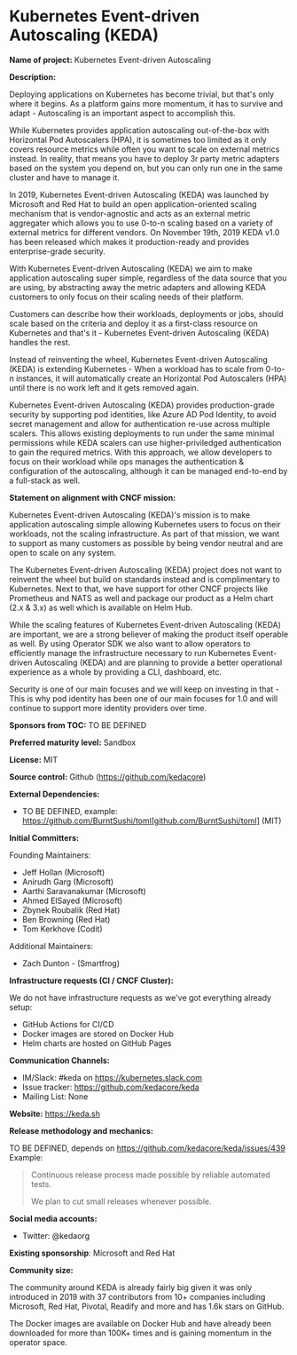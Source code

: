 Kubernetes Event-driven Autoscaling (KEDA)
===

**Name of project:** Kubernetes Event-driven Autoscaling

**Description:**

Deploying applications on Kubernetes has become trivial, but that's only where it begins. As a platform gains more momentum, it has to survive and adapt - Autoscaling is an important aspect to accomplish this.

While Kubernetes provides application autoscaling out-of-the-box with Horizontal Pod Autoscalers (HPA), it is sometimes too limited as it only covers resource metrics while often you want to scale on external metrics instead. In reality, that means you have to deploy 3r party metric adapters based on the system you depend on, but you can only run one in the same cluster and have to manage it.

In 2019, Kubernetes Event-driven Autoscaling (KEDA) was launched by Microsoft and Red Hat to build an open application-oriented scaling mechanism that is vendor-agnostic and acts as an external metric aggregater which allows you to use 0-to-n scaling based on a variety of external metrics for different vendors. On November 19th, 2019 KEDA v1.0 has been released which makes it production-ready and provides enterprise-grade security.

With Kubernetes Event-driven Autoscaling (KEDA) we aim to make application autoscaling super simple, regardless of the data source that you are using, by abstracting away the metric adapters and allowing KEDA customers to only focus on their scaling needs of their platform.

Customers can describe how their workloads, deployments or jobs, should scale based on the criteria and deploy it as a first-class resource on Kubernetes and that's it - Kubernetes Event-driven Autoscaling (KEDA) handles the rest.

Instead of reinventing the wheel, Kubernetes Event-driven Autoscaling (KEDA) is extending Kubernetes - When a workload has to scale from 0-to-n instances, it will automatically create an  Horizontal Pod Autoscalers (HPA) until there is no work left and it gets removed again.

Kubernetes Event-driven Autoscaling (KEDA) provides production-grade security by supporting pod identities, like Azure AD Pod Identity, to avoid secret management and allow for authentication re-use across multiple scalers. This allows existing deployments to run under the same minimal permissions while KEDA scalers can use higher-priviledged authentication to gain the required metrics. With this approach, we allow developers to focus on their workload while ops manages the authentication & configuration of the autoscaling, although it can be managed end-to-end by a full-stack as well.

**Statement on alignment with CNCF mission:**

Kubernetes Event-driven Autoscaling (KEDA)'s mission is to make application autoscaling simple allowing Kubernetes users to focus on their workloads, not the scaling infrastructure. As part of that mission, we want to support as many customers as possible by being vendor neutral and are open to scale on any system.

The Kubernetes Event-driven Autoscaling (KEDA) project does not want to reinvent the wheel but build on standards instead and is complimentary to Kubernetes. Next to that, we have support for other CNCF projects like Prometheus and NATS as well and package our product as a Helm chart (2.x & 3.x) as well which is available on Helm Hub.

While the scaling features of Kubernetes Event-driven Autoscaling (KEDA) are important, we are a strong believer of making the product itself operable as well. By using Operator SDK we also want to allow operators to efficiently manage the infrastructure necessary to run Kubernetes Event-driven Autoscaling (KEDA) and are planning to provide a better operational experience as a whole by providing a CLI, dashboard, etc.

Security is one of our main focuses and we will keep on investing in that - This is why pod identity has been one of our main focuses for 1.0 and will continue to support more identity providers over time.

**Sponsors from TOC:** TO BE DEFINED

**Preferred maturity level:** Sandbox

**License:** MIT

**Source control:** Github (https://github.com/kedacore)

**External Dependencies:**

  * TO BE DEFINED, example: https://github.com/BurntSushi/toml[github.com/BurntSushi/toml] (MIT)

**Initial Committers:**

Founding Maintainers:

 * Jeff Hollan (Microsoft)
 * Anirudh Garg (Microsoft)
 * Aarthi Saravanakumar (Microsoft)
 * Ahmed ElSayed (Microsoft)
 * Zbynek Roubalik (Red Hat)
 * Ben Browning (Red Hat)
 * Tom Kerkhove (Codit)

Additional Maintainers:

 *  Zach Dunton - (Smartfrog)

**Infrastructure requests (CI / CNCF Cluster):**

We do not have infrastructure requests as we've got everything already setup:

- GitHub Actions for CI/CD
- Docker images are stored on Docker Hub
- Helm charts are hosted on GitHub Pages

**Communication Channels:**

* IM/Slack: #keda on https://kubernetes.slack.com
* Issue tracker: https://github.com/kedacore/keda
* Mailing List: None

**Website:** https://keda.sh

**Release methodology and mechanics:**

TO BE DEFINED, depends on https://github.com/kedacore/keda/issues/439
Example:
> Continuous release process made possible by reliable automated tests.
> 
> We plan to cut small releases whenever possible.

**Social media accounts:**

 * Twitter: @kedaorg

**Existing sponsorship**: Microsoft and Red Hat

**Community size:**

The community around KEDA is already fairly big given it was only introduced in 2019 with 37 contributors from 10+ companies including Microsoft, Red Hat, Pivotal, Readify and more and has 1.6k stars on GitHub.

The Docker images are available on Docker Hub and have already been downloaded for more than 100K+ times and is gaining momentum in the operator space.